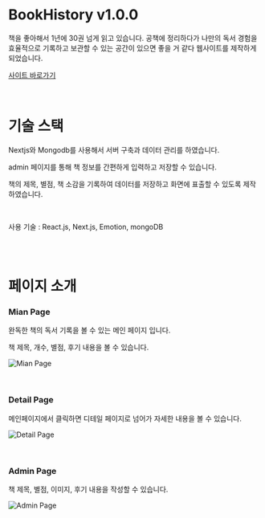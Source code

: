 # BookHistory v1.0.0

책을 좋아해서 1년에 30권 넘게 읽고 있습니다. 공책에 정리하다가 나만의 독서 경험을 효율적으로 기록하고 보관할 수 있는 공간이 있으면 좋을 거 같다 웹사이트를 제작하게 되었습니다.

[사이트 바로가기](https://book-history.vercel.app/)

<br/>

# 기술 스택

Nextjs와 Mongodb를 사용해서 서버 구축과 데이터 관리를 하였습니다.

admin 페이지를 통해 책 정보를 간편하게 입력하고 저장할 수 있습니다.

책의 제목, 별점, 책 소감을 기록하여 데이터를 저장하고 화면에 표출할 수 있도록 제작 하였습니다.

​

사용 기술 : React.js, Next.js, Emotion, mongoDB

<br/>
<br/>

# 페이지 소개

### Mian Page

완독한 책의 독서 기록을 볼 수 있는 메인 페이지 입니다.

책 제목, 개수, 별점, 후기 내용을 볼 수 있습니다.

![Mian Page](https://postfiles.pstatic.net/MjAyMzA4MDVfNTIg/MDAxNjkxMjM5OTI1Mjgx.bYYBYzsPHODMee1U17vOTEKjZXan2Ki8Q22EcedA_q0g.2xe9WU2vAO_aoXuN0DCdpTXP2cG9VBIUMFPSmK7W8Owg.PNG.eunhey2717/%EC%8A%A4%ED%81%AC%EB%A6%B0%EC%83%B7_2023-08-05_%EC%98%A4%ED%9B%84_9.51.59.png?type=w966)

<br/>

### Detail Page

메인페이지에서 클릭하면 디테일 페이지로 넘어가 자세한 내용을 볼 수 있습니다.

![Detail Page](https://postfiles.pstatic.net/MjAyMzA4MDVfODQg/MDAxNjkxMjQxMzgxNDIx.MjSQqDjRtdhDva7vMBe-0ClQy4goCAMbWNh5e_sKRKgg.LT1uGzZEjSk5lL9b06XqV4K_YhWELMPOYzHh1_FL7xIg.PNG.eunhey2717/%EC%8A%A4%ED%81%AC%EB%A6%B0%EC%83%B7_2023-08-05_%EC%98%A4%ED%9B%84_10.16.05.png?type=w966)

<br/>

### Admin Page

책 제목, 별점, 이미지, 후기 내용을 작성할 수 있습니다.

![Admin Page](https://postfiles.pstatic.net/MjAyMzA4MDVfMTAz/MDAxNjkxMjM5OTgyNDgw.SDawf3E7KApKiZ-k8PK_VVcxDB9Le_pFRgt9QjGYALcg.sqZw61zkSJlAsILgeIFzrCujUR_Sqy8rhCtZzfXySmEg.PNG.eunhey2717/%EC%8A%A4%ED%81%AC%EB%A6%B0%EC%83%B7_2023-08-05_%EC%98%A4%ED%9B%84_9.53.00.png?type=w966)
